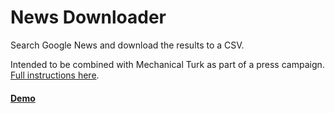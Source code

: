 News Downloader
==============

Search Google News and download the results to a CSV.

Intended to be combined with Mechanical Turk as part of a press campaign. [Full instructions here](http://wp.me/p2pmCq-gA).

#### [Demo](http://press.CustomerDevLabs.com)
